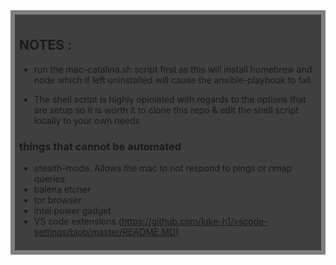 
<div style="background:rgba(0,0,0,0.5);padding:0.5em;">
<div style="background:rgba(0,0,0,0.5);padding:0.5em;">

## NOTES : 
* run the mac-catalina.sh script first as this will install homebrew and node which if left uninstalled will cause the ansible-playbook to fail. 

* The shell script is highly opiniated with regards to the options that are setup so it is worth it to clone this repo & edit the shell script locally to your own needs 


### things that cannot be automated 
  * stealth-mode. Allows the mac to not respond to pings or nmap queries 
  * balena etcher 
  * tor browser  
  * intel power gadget 
  * VS code extensions (https://github.com/luke-h1/vscode-settings/blob/master/README.MD)
  

